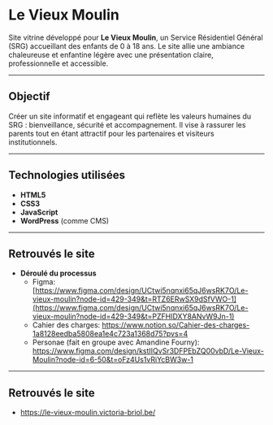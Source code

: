# Le Vieux Moulin

Site vitrine développé pour **Le Vieux Moulin**, un Service Résidentiel Général (SRG) accueillant des enfants de 0 à 18 ans. Le site allie une ambiance chaleureuse et enfantine légère avec une présentation claire, professionnelle et accessible.

---

## Objectif

Créer un site informatif et engageant qui reflète les valeurs humaines du SRG : bienveillance, sécurité et accompagnement. Il vise à rassurer les parents tout en étant attractif pour les partenaires et visiteurs institutionnels.

---

## Technologies utilisées

- **HTML5**
- **CSS3**
- **JavaScript**
- **WordPress** (comme CMS)

---

## Retrouvés le site 
- **Déroulé du processus**
  - Figma: [https://www.figma.com/design/UCtwi5nqnxi65qJ6wsRK7O/Le-vieux-moulin?node-id=429-349&t=RTZ6ERwSX9dSfVWO-1](https://www.figma.com/design/UCtwi5nqnxi65qJ6wsRK7O/Le-vieux-moulin?node-id=429-349&t=PZFHIDXY8ANvW9Jn-1)
  - Cahier des charges: https://www.notion.so/Cahier-des-charges-1a8128eedba5808ea1e4c723a1368d75?pvs=4
  - Personae (fait en groupe avec Amandine Fourny): https://www.figma.com/design/kstIIQvSr3DFPEbZQ00vbD/Le-Vieux-Moulin?node-id=6-50&t=oFz4Us1vRiYcBW3w-1
---


## Retrouvés le site 
- https://le-vieux-moulin.victoria-briol.be/

  
